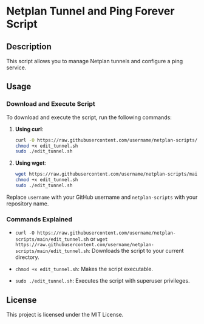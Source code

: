 # Netplan Tunnel and Ping Forever Script

## Description

This script allows you to manage Netplan tunnels and configure a ping service.

## Usage

### Download and Execute Script

To download and execute the script, run the following commands:

1. **Using curl**:

    ```bash
    curl -O https://raw.githubusercontent.com/username/netplan-scripts/main/edit_tunnel.sh
    chmod +x edit_tunnel.sh
    sudo ./edit_tunnel.sh
    ```

2. **Using wget**:

    ```bash
    wget https://raw.githubusercontent.com/username/netplan-scripts/main/edit_tunnel.sh
    chmod +x edit_tunnel.sh
    sudo ./edit_tunnel.sh
    ```

Replace `username` with your GitHub username and `netplan-scripts` with your repository name.

### Commands Explained

- `curl -O https://raw.githubusercontent.com/username/netplan-scripts/main/edit_tunnel.sh` or `wget https://raw.githubusercontent.com/username/netplan-scripts/main/edit_tunnel.sh`:
  Downloads the script to your current directory.

- `chmod +x edit_tunnel.sh`:
  Makes the script executable.

- `sudo ./edit_tunnel.sh`:
  Executes the script with superuser privileges.

## License

This project is licensed under the MIT License.
